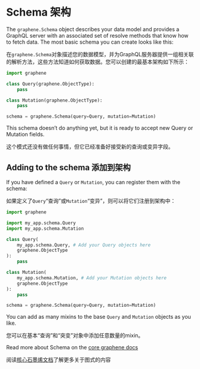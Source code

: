# Schema	架构

The `graphene.Schema` object describes your data model and provides a GraphQL server with an associated set of resolve methods that know how to fetch data. The most basic schema you can create looks like this:

在`graphene.Schema`对象描述您的数据模型，并为GraphQL服务器提供一组相关联的解析方法，这些方法知道如何获取数据。您可以创建的最基本架构如下所示：

```python
import graphene

class Query(graphene.ObjectType):
    pass

class Mutation(graphene.ObjectType):
    pass

schema = graphene.Schema(query=Query, mutation=Mutation)
```

This schema doesn’t do anything yet, but it is ready to accept new Query or Mutation fields.

这个模式还没有做任何事情，但它已经准备好接受新的查询或变异字段。

## Adding to the schema	添加到架构

If you have defined a `Query` or `Mutation`, you can register them with the schema:

如果定义了`Query`“查询”或`Mutation`“变异”，则可以将它们注册到架构中：

```python
import graphene

import my_app.schema.Query
import my_app.schema.Mutation

class Query(
    my_app.schema.Query, # Add your Query objects here
    graphene.ObjectType
):
    pass

class Mutation(
    my_app.schema.Mutation, # Add your Mutation objects here
    graphene.ObjectType
):
    pass

schema = graphene.Schema(query=Query, mutation=Mutation)
```

You can add as many mixins to the base `Query` and `Mutation` objects as you like.

您可以在基本“查询”和“突变”对象中添加任意数量的mixin。

Read more about Schema on the [core graphene docs](https://docs.graphene-python.org/en/latest/types/schema/)

阅读[核心石墨烯文档](https://docs.graphene-python.org/en/latest/types/schema/)了解更多关于图式的内容